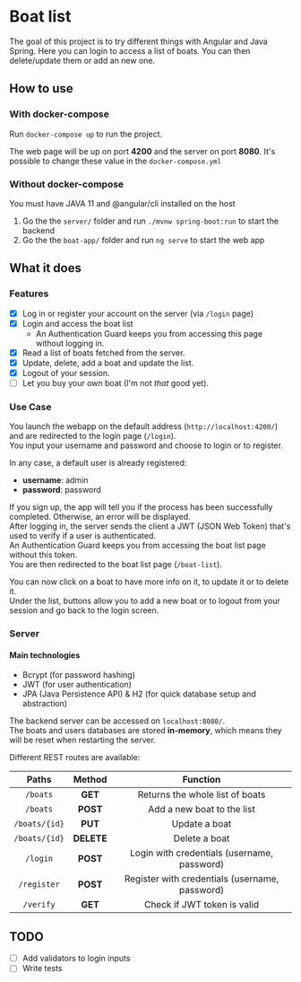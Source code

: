 # Boat list

The goal of this project is to try different things with Angular and Java Spring.
Here you can login to access a list of boats. You can then delete/update them or add an new one.

## How to use

### With docker-compose

Run `docker-compose up` to run the project.

The web page will be up on port **4200** and the server on port **8080**.
It's possible to change these value in the `docker-compose.yml`

### Without docker-compose

You must have JAVA 11 and @angular/cli installed on the host

1. Go the the `server/` folder and run `./mvnw spring-boot:run` to start the backend
2. Go the the `boat-app/` folder and run `ng serve` to start the web app

## What it does

### Features

- [x] Log in or register your account on the server (via `/login` page)
- [x] Login and access the boat list
  - An Authentication Guard keeps you from accessing this page without logging in.
- [x] Read a list of boats fetched from the server.
- [x] Update, delete, add a boat and update the list.
- [x] Logout of your session.
- [ ] Let you buy your own boat (I'm not *that* good yet).

### Use Case

You launch the webapp on the default address (`http://localhost:4200/`) and are redirected to the login page (`/login`).  
You input your username and password and choose to login or to register.

In any case, a default user is already registered:

- **username**: admin
- **password**: password

If you sign up, the app will tell you if the process has been successfully completed. Otherwise, an error will be displayed.  
After logging in, the server sends the client a JWT (JSON Web Token) that's used to verify if a user is authenticated.  
An Authentication Guard keeps you from accessing the boat list page without this token.  
You are then redirected to the boat list page (`/boat-list`).

You can now click on a boat to have more info on it, to update it or to delete it.  
Under the list, buttons allow you to add a new boat or to logout from your session and go back to the login screen.

### Server

#### Main technologies

- Bcrypt (for password hashing)
- JWT (for user authentication)
- JPA (Java Persistence API) & H2 (for quick database setup and abstraction)

The backend server can be accessed on `localhost:8080/`.  
The boats and users databases are stored **in-memory**, which means they will be reset when restarting the server.

Different REST routes are available:

|  Paths  |  Method  | Function |
|:-------:|:--------:|:--------:|
| `/boats`| **GET**  | Returns the whole list of boats |
| `/boats`| **POST** | Add a new boat to the list  |
| `/boats/{id}`| **PUT**  | Update a boat |
| `/boats/{id}`| **DELETE**  | Delete a boat |
| `/login`| **POST**  | Login with credentials (username, password) |
| `/register`| **POST**  | Register with credentials (username, password) |
| `/verify`| **GET**  | Check if JWT token is valid |

## TODO

- [ ] Add validators to login inputs
- [ ] Write tests
